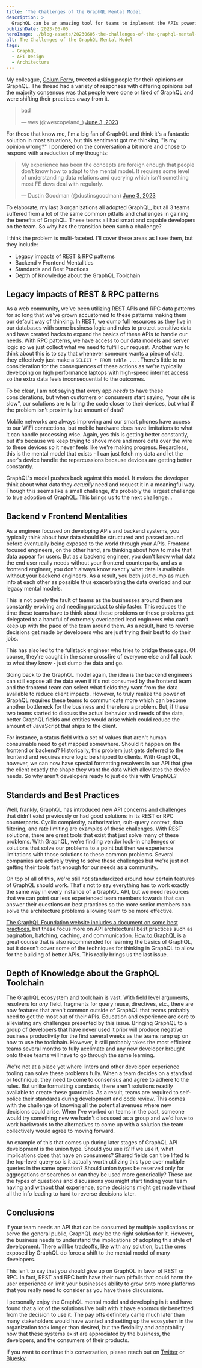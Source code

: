 ```yaml
---
title: 'The Challenges of the GraphQL Mental Model'
description: >
  GraphQL can be an amazing tool for teams to implement the APIs powering their different applications that rely on the same source of data. However, the mental model required for it may not be as straightforward as traditional solutions. Let's explore some of these challenges.
publishDate: 2023-06-05
heroImage: ./blog-assets/20230605-the-challenges-of-the-graphql-mental-model.webp
alt: The Challenges of the GraphQL Mental Model
tags:
  - GraphQL
  - API Design
  - Architecture
---
```


<script async src="https://platform.twitter.com/widgets.js" charset="utf-8"></script>

My colleague, [Colum Ferry](https://twitter.com/FerryColum), tweeted asking people for their opinions on GraphQL. The thread had a variety of responses with differing opinions but the majority consensus was that people were done or tired of GraphQL and were shifting their practices away from it.

<blockquote class="twitter-tweet"><p lang="und" dir="ltr">bad</p>&mdash; wes (@wescopeland_) <a href="https://twitter.com/wescopeland_/status/1665032958493831171?ref_src=twsrc%5Etfw">June 3, 2023</a></blockquote>

For those that know me, I'm a big fan of GraphQL and think it's a fantastic solution in most situations, but this sentiment got me thinking, "is my opinion wrong?" I pondered on the conversation a bit more and chose to respond with a reduction of my thoughts:

<blockquote class="twitter-tweet"><p lang="en" dir="ltr">My experience has been the concepts are foreign enough that people don’t know how to adapt to the mental model. It requires some level of understanding data relations and querying which isn’t something most FE devs deal with regularly.</p>&mdash; Dustin Goodman (@dustinsgoodman) <a href="https://twitter.com/dustinsgoodman/status/1665043300275945477?ref_src=twsrc%5Etfw">June 3, 2023</a></blockquote>

To elaborate, my last 3 organizations all adopted GraphQL, but all 3 teams suffered from a lot of the same common pitfalls and challenges in gaining the benefits of GraphQL. These teams all had smart and capable developers on the team. So why has the transition been such a challenge?

I think the problem is multi-faceted. I'll cover these areas as I see them, but they include:

- Legacy impacts of REST & RPC patterns
- Backend v Frontend Mentalities
- Standards and Best Practices
- Depth of Knowledge about the GraphQL Toolchain

## Legacy impacts of REST & RPC patterns

As a web community, we've been utilizing REST APIs and RPC data patterns for so long that we've grown accustomed to these patterns making them our default way of thinking. In REST, we dump full resources as they live in our databases with some business logic and rules to protect sensitive data and have created hacks to expand the basics of these APIs to handle our needs. With RPC patterns, we have access to our data models and server logic so we just collect what we need to fulfill our request. Another way to think about this is to say that whenever someone wants a piece of data, they effectively just make a `SELECT * FROM table ...`. There's little to no consideration for the consequences of these actions as we're typically developing on high performance laptops with high-speed internet access so the extra data feels inconsequential to the outcomes.

To be clear, I am not saying that every app _needs_ to have these considerations, but when customers or consumers start saying, "your site is slow", our solutions are to bring the code closer to their devices, but what if the problem isn't proximity but amount of data?

Mobile networks are always improving and our smart phones have access to our WiFi connections, but mobile hardware does have limitations to what it can handle processing wise. Again, yes this is getting better constantly, but it's because we keep trying to shove more and more data over the wire to these devices so it never feels like we're making progress. Regardless, this is the mental model that exists - I can just fetch my data and let the user's device handle the repercussions because devices are getting better constantly.

GraphQL's model pushes back against this model. It makes the developer think about what data they _actually_ need and request it in a meaningful way. Though this seems like a small challenge, it's probably the largest challenge to true adoption of GraphQL. This brings us to the next challenge...

## Backend v Frontend Mentalities

As a engineer focused on developing APIs and backend systems, you typically think about how data should be structured and passed around before eventually being exposed to the world through your APIs. Frontend focused engineers, on the other hand, are thinking about how to make that data appear for users. But as a backend engineer, you don't know what data the end user really needs without your frontend counterparts, and as a frontend engineer, you don't always know exactly what data is available without your backend engineers. As a result, you both just dump as much info at each other as possible thus exacerbating the data overload and our legacy mental models.

This is not purely the fault of teams as the businesses around them are constantly evolving and needing product to ship faster. This reduces the time these teams have to think about these problems or these problems get delegated to a handful of extremely overloaded lead engineers who can't keep up with the pace of the team around them. As a result, hard to reverse decisions get made by developers who are just trying their best to do their jobs.

This has also led to the fullstack engineer who tries to bridge these gaps. Of course, they're caught in the same crossfire of everyone else and fall back to what they know - just dump the data and go.

Going back to the GraphQL model again, the idea is the backend engineers can still expose all the data even if it's not consumed by the frontend team and the frontend team can select what fields they want from the data available to reduce client impacts. However, to truly realize the power of GraphQL requires these teams to communicate more which can become another bottleneck for the business and therefore a problem. But, if these two teams started to discuss the actual behavior and needs of the data, better GraphQL fields and entities would arise which could reduce the amount of JavaScript that ships to the client.

For instance, a status field with a set of values that aren't human consumable need to get mapped somewhere. Should it happen on the frontend or backend? Historically, this problem just gets deferred to the frontend and requires more logic be shipped to clients. With GraphQL, however, we can now have special formatting resolvers in our API that give the client exactly the shape they want the data which alleviates the device needs. So why aren't developers ready to just do this with GraphQL?

## Standards and Best Practices

Well, frankly, GraphQL has introduced new API concerns and challenges that didn't exist previously or had good solutions in its REST or RPC counterparts. Cyclic complexity, authorization, sub-query context, data filtering, and rate limiting are examples of these challenges. With REST solutions, there are great tools that exist that just solve many of these problems. With GraphQL, we're finding vendor lock-in challenges or solutions that solve our problems to a point but then we experience limitations with those solutions to these common problems. Several companies are actively trying to solve these challenges but we're just not getting their tools fast enough for our needs as a community.

On top of all of this, we're still not standardized around how certain features of GraphQL should work. That's not to say everything has to work exactly the same way in every instance of a GraphQL API, but we need resources that we can point our less experienced team members towards that can answer their questions on best practices so the more senior members can solve the architecture problems allowing team to be more effective.

[The GraphQL Foundation website includes a document on some best practices](https://graphql.org/learn/best-practices/), but these focus more on API architectural best practices such as pagination, batching, caching, and communication. [How to GraphQL](https://www.howtographql.com/) is a great course that is also recommended for learning the basics of GraphQL, but it doesn't cover some of the techniques for thinking in GraphQL to allow for the building of better APIs. This really brings us the last issue.

## Depth of Knowledge about the GraphQL Toolchain

The GraphQL ecosystem and toolchain is vast. With field level arguments, resolvers for _any_ field, fragments for query reuse, directives, etc., there are now features that aren't common outside of GraphQL that teams probably need to get the most out of their APIs. Education and experience are core to alleviating any challenges presented by this issue. Bringing GraphQL to a group of developers that have never used it prior will produce negative business productivity for the first several weeks as the teams ramp up on how to use the toolchain. However, it still probably takes the most efficient teams several months to fully acclimate and any new developer brought onto these teams will have to go through the same learning.

We're not at a place yet where linters and other developer experience tooling can solve these problems fully. When a team decides on a standard or technique, they need to come to consensus and agree to adhere to the rules. But unlike formatting standards, there aren't solutions readily available to create these guardrails. As a result, teams are required to self-police their standards during development and code review. This comes with the challenge of knowing all the potential avenues where new decisions could arise. When I've worked on teams in the past, someone would try something new we hadn't discussed as a group and we'd have to work backwards to the alternatives to come up with a solution the team collectively would agree to moving forward.

An example of this that comes up during later stages of GraphQL API development is the union type. Should you use it? If we use it, what implications does that have on consumers? Shared fields can't be lifted to the top-level query so is it actually worth utilizing this type over multiple queries in the same operation? Should union types be reserved only for aggregations or searches or can they be used more generically? These are the types of questions and discussions you might start finding your team having and without that experience, some decisions might get made without all the info leading to hard to reverse decisions later.

## Conclusions

If your team needs an API that can be consumed by multiple applications or serve the general public, GraphQL _may_ be the right solution for it. However, the business needs to understand the implications of adopting this style of development. There will be tradeoffs, like with any solution, but the ones exposed by GraphQL do force a shift to the mental model of many developers.

This isn't to say that you should give up on GraphQL in favor of REST or RPC. In fact, REST and RPC both have their own pitfalls that could harm the user experience or limit your businesses ability to grow onto more platforms that you really need to consider as you have these discussions.

I personally enjoy the GraphQL mental model and developing in it and have found that a lot of the solutions I've built with it have enormously benefitted from the decision to use it. The pay offs definitely came much later than many stakeholders would have wanted and setting up the ecosystem in the organization took longer than desired, but the flexibility and adaptability now that these systems exist are appreciated by the business, the developers, and the consumers of their products.

If you want to continue this conversation, please reach out on [Twitter](https://twitter.com/dustinsgoodman) or [Bluesky](https://bsky.app/profile/dustingoodman.dev).
